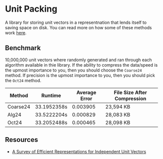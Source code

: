 # Unit Packing

A library for storing unit vectors in a representnation that lends itself to saving space on disk. You can read more on how some of these methods work [here](https://elicdavis.medium.com/a-story-about-information-entropy-and-efficiently-storing-unit-vectors-92b4a68efe67).

## Benchmark

10,000,000 unit vectors where randomly generated and ran through each algorithm available in thie library. If the ability to compress the data/speed is the upmost importance to you, then you should choose the `Coarse24` method. If precision is the upmost importance to you, then you should pick the `Oct24` method.

| Method   | Runtime     | Average Error | File Size After Compression |
|----------|-------------|---------------|-----------------------------|
| Coarse24 | 33.1952358s | 0.003905      | 23,594 KB                   |
| Alg24    | 33.5222204s | 0.000829      | 28,083 KB                   |
| Oct24    | 33.2052488s | 0.000465      | 28,098 KB                   |

## Resources

* [A Survey of Efficient Representations for Independent Unit Vectors](http://jcgt.org/published/0003/02/01/paper.pdf)